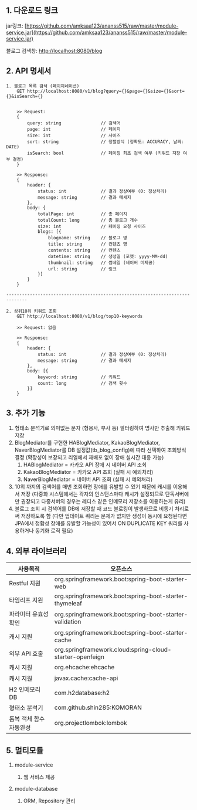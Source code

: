 ## 1. 다운로드 링크
jar링크: [https://github.com/amksaa123/ananss515/raw/master/module-service.jar](https://github.com/amksaa123/ananss515/raw/master/module-service.jar)



블로그 검색창: [http://localhost:8080/blog](http://localhost:8080/blog)

## 2. API 명세서
    1. 블로그 목록 검색 (페이지네이션)
        GET http://localhost:8080/v1/blog?query={}&page={}&size={}&sort={}&isSearch={}
        
        
        >> Request: 
        {
            query: string               // 검색어
            page: int                   // 페이지
            size: int                   // 사이즈
            sort: string                // 정렬방식 (정확도: ACCURACY, 날짜: DATE)
            isSearch: bool              // 페이징 최초 검색 여부 (키워드 저장 여부 결정)
        }
        
        >> Response:
        {
            header: {
                status: int             // 결과 정상여부 (0: 정상처리)
                message: string         // 결과 메세지
            },
            body: {
                totalPage: int          // 총 페이지
                totalCount: long        // 총 블로그 개수
                size: int               // 페이징 요청 사이즈
                blogs: [{
                    blogname: string    // 블로그 명
                    title: string       // 컨텐츠 명
                    contents: string    // 컨텐츠
                    datetime: string    // 생성일 (포맷: yyyy-MM-dd)
                    thumbnail: string   // 썸네일 (네이버 미제공)
                    url: string         // 링크
                }]
            }
        }

    ------------------------------------------------------------------------------

    2. 상위10위 키워드 조회
        GET http://localhost:8080/v1/blog/top10-keywords

        >> Request: 없음

        >> Response: 
        {
            header: {
                status: int             // 결과 정상여부 (0: 정상처리)
                message: string         // 결과 메세지
            },
            body: [{
                keyword: string         // 키워드
                count: long             // 검색 횟수
            }]
        }


## 3. 추가 기능
1. 형태소 분석기로 의미없는 문자 (형용사, 부사 등) 필터링하여 명사만 추출해 키워드 저장
2. BlogMediator를 구현한 HABlogMediator, KakaoBlogMediator, NaverBlogMediator를 DB 설정값(tb_blog_config)에 따라 선택하여 조회방식 결정 (확장성이 보장되고 리얼에서 재배포 없이 장애 실시간 대응 가능)
   1. HABlogMediator = 카카오 API 장애 시 네이버 API 조회
   2. KakaoBlogMediator = 카카오 API 조회 (실패 시 예외처리)
   3. NaverBlogMediator = 네이버 API 조회 (실패 시 예외처리)
3. 10위 까지의 검색어를 매번 조회하면 장애를 유발할 수 있기 때문에 캐시를 이용해서 저장 (다중화 시스템에서는 각자의 인스턴스마다 캐시가 설정되므로 단독서버에만 권장되고 다중서버의 경우는 레디스 같은 인메모리 저장소를 이용하는게 유리)
4. 블로그 조회 시 검색어를 DB에 저장할 때 코드 블로킹이 발생하므로 비동기 처리로써 저장하도록 함 (다만 업데이트 쿼리는 문제가 없지만 생성이 동시에 요청된다면 JPA에서 정합성 장애를 유발할 가능성이 있어서 ON DUPLICATE KEY 쿼리를 사용하거나 동기화 로직 필요)

## 4. 외부 라이브러리

| **사용목적**      | **오픈소스**                                                |
|---------------|---------------------------------------------------------|
| Restful 지원    | org.springframework.boot:spring-boot-starter-web        |
| 타임리프 지원       | org.springframework.boot:spring-boot-starter-thymeleaf  |
| 파라미터 유효성 확인   | org.springframework.boot:spring-boot-starter-validation |
| 캐시 지원         | org.springframework.boot:spring-boot-starter-cache   |
| 외부 API 호출     | org.springframework.cloud:spring-cloud-starter-openfeign   |
| 캐시 지원         | org.ehcache:ehcache                                     |
| 캐시 지원         | javax.cache:cache-api                                    |
| H2 인메모리 DB    | com.h2database:h2                                       |
| 형태소 분석기       | com.github.shin285:KOMORAN   |
| 롬복 객체 함수 자동완성 | org.projectlombok:lombok                                |

## 5. 멀티모듈
1. module-service
   1. 웹 서비스 제공

2. module-database
   1. ORM, Repository 관리




